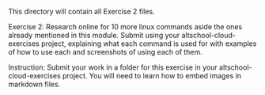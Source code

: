 This directory will contain all Exercise 2 files.

Exercise 2:
Research online for 10 more linux commands aside the ones already mentioned in this module.
Submit using your altschool-cloud-exercises project, explaining what each command is used for
with examples of how to use each and screenshots of using each of them.

Instruction:
Submit your work in a folder for this exercise in your altschool-cloud-exercises project.
You will need to learn how to embed images in markdown files.

